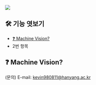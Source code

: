 <img src="https://capsule-render.vercel.app/api?type=rounded&color=A3DCBE&height=200&section=header&text=Guideline%20for%20beginner&fontSize=70" />

## 🛠 기능 엿보기
  - [❓ Machine Vision?](#❓-Machine-Vision?)
  - 2번 항목

## ❓ Machine Vision?


(문의) E-mail: kevin980811@hanyang.ac.kr
